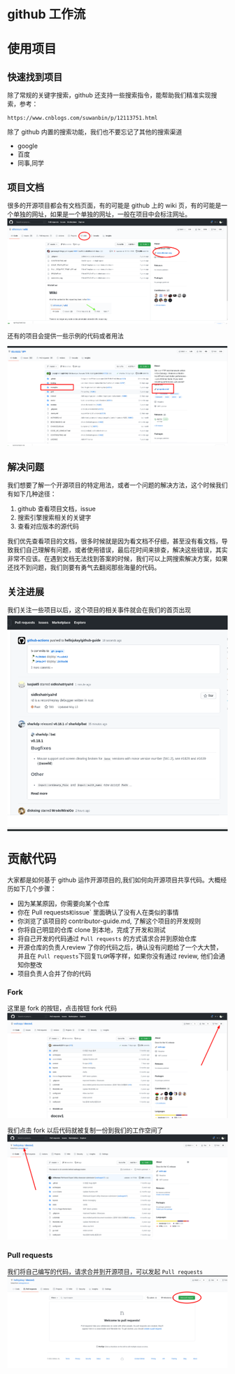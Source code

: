 # github 工作流

# 使用项目
## 快速找到项目
除了常规的关键字搜索，github 还支持一些搜索指令，能帮助我们精准实现搜索，参考：
```
https://www.cnblogs.com/suwanbin/p/12113751.html
```
除了 github 内置的搜索功能，我们也不要忘记了其他的搜索渠道

* google
* 百度
* 同事,同学


## 项目文档
很多的开源项目都会有文档页面，有的可能是 github 上的 wiki 页，有的可能是一个单独的网址，如果是一个单独的网址，一般在项目中会标注网址。
![wiki](images/wiki.png)


还有的项目会提供一些示例的代码或者用法


![example](images/example.png)
## 解决问题
我们想要了解一个开源项目的特定用法，或者一个问题的解决方法，这个时候我们有如下几种途径：

1. github 查看项目文档，issue 
2. 搜索引擎搜索相关的关键字
3. 查看对应版本的源代码

我们优先查看项目的文档，很多时候就是因为看文档不仔细，甚至没有看文档，导致我们自己理解有问题，或者使用错误，最后花时间来排查，解决这些错误，其实非常不应该。在遇到文档无法找到答案的时候，我们可以上网搜索解决方案，如果还找不到问题，我们则要有勇气去翻阅那些海量的代码。

## 关注进展
我们关注一些项目以后，这个项目的相关事件就会在我们的首页出现
![event](images/event.png)
# 贡献代码
大家都是如何基于 github 运作开源项目的,我们如何向开源项目共享代码。大概经历如下几个步骤：

* 因为某某原因，你需要向某个仓库
* 你在 Pull requests` 和 `issue` 里面确认了没有人在类似的事情
* 你浏览了该项目的 contributor-guide.md, 了解这个项目的开发规则 
* 你将自己明显的仓库 clone 到本地，完成了开发和测试
* 将自己开发的代码通过 `Pull requests` 的方式请求合并到原始仓库
* 开源仓库的负责人review 了你的代码之后，确认没有问题给了一个大大赞，并且在 `Pull requests`下回复`TLGM`等字样，如果你没有通过 review, 他们会通知你整改
* 项目负责人合并了你的代码

### Fork
这里是 fork 的按钮，点击按钮 fork 代码
![fork1](images/fork1.png)

我们点击 fork 以后代码就被复制一份到我们的工作空间了
![fork2](images/fork2.png)

### Pull requests
我们将自己编写的代码，请求合并到开源项目，可以发起 `Pull requests`
![pr](images/pr.png)